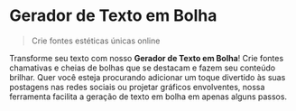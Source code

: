 # Gerador de Texto em Bolha

> Crie fontes estéticas únicas online

Transforme seu texto com nosso **Gerador de Texto em Bolha**! Crie fontes chamativas e cheias de bolhas que se destacam e fazem seu conteúdo brilhar. Quer você esteja procurando adicionar um toque divertido às suas postagens nas redes sociais ou projetar gráficos envolventes, nossa ferramenta facilita a geração de texto em bolha em apenas alguns passos.
